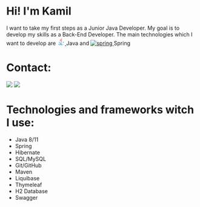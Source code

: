 
# Hi! I'm Kamil
I want to take my first steps as a Junior Java Developer. My goal is to develop my skills as a Back-End Developer. The main technologies which I want to develop are <a href="https://www.java.com" target="_blank" rel="noreferrer"> <img src="https://raw.githubusercontent.com/devicons/devicon/master/icons/java/java-original.svg" alt="java" width="20" height="20"/> </a>  Java and  <a href="https://spring.io/" target="_blank" rel="noreferrer"> <img src="https://www.vectorlogo.zone/logos/springio/springio-icon.svg" alt="spring" width="20" height="20"/> </a> Spring

# Contact:
<a target="_blank" href="https://www.linkedin.com/in/kamil-frant"><img src="https://img.shields.io/badge/-LinkedIn-0077B5?style=for-the-badge&logo=Linkedin&logoColor=white"></img></a>
<a target="_blank" href="mailto:frantkamil@gmail.com"><img src="https://img.shields.io/badge/-Gmail-D14836?style=for-the-badge&logo=Gmail&logoColor=white"></img></a>

# Technologies and frameworks witch I use:

* Java 8/11
* Spring
* Hibernate
* SQL/MySQL
* Git/GitHub
* Maven
* Liquibase
* Thymeleaf
* H2 Database
* Swagger


